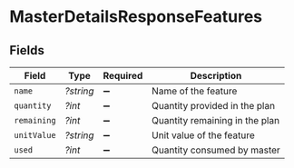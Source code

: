 # MasterDetailsResponseFeatures


## Fields

| Field                          | Type                           | Required                       | Description                    |
| ------------------------------ | ------------------------------ | ------------------------------ | ------------------------------ |
| `name`                         | *?string*                      | :heavy_minus_sign:             | Name of the feature            |
| `quantity`                     | *?int*                         | :heavy_minus_sign:             | Quantity provided in the plan  |
| `remaining`                    | *?int*                         | :heavy_minus_sign:             | Quantity remaining in the plan |
| `unitValue`                    | *?string*                      | :heavy_minus_sign:             | Unit value of the feature      |
| `used`                         | *?int*                         | :heavy_minus_sign:             | Quantity consumed by master    |